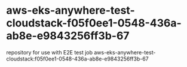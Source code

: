# aws-eks-anywhere-test-cloudstack-f05f0ee1-0548-436a-ab8e-e9843256ff3b-67
repository for use with E2E test job aws-eks-anywhere-test-cloudstack:f05f0ee1-0548-436a-ab8e-e9843256ff3b-67
